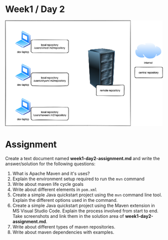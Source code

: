 # Week1 / Day 2

![](./concepts.dio.png)

# Assignment

Create a text document named **week1-day2-assignment.md** and write the answer/solution for the following questions:

1. What is Apache Maven and it's uses?
1. Explain the environment setup required to run the `mvn` command
1. Write about maven life cycle goals
1. Write about different elements in `pom.xml`
1. Create a simple Java quickstart project using the `mvn` command line tool. Explain the different options used in the command.
1. Create a simple Java quickstart project using the Maven extension in MS Visual Studio Code. Explain the process involved from start to end. Take screenshots and link them in the solution area of **week1-day2-assignment.md**.
1. Write about different types of maven repositories.
1. Write about maven dependencies with examples.
